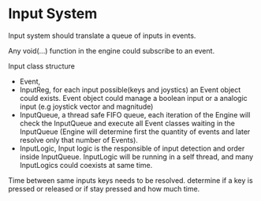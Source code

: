 # Input System

Input system should translate a queue of inputs in events.

Any void(...) function in the engine could subscribe to an event.

Input class structure

* Event,&#x20;
* InputReg, for each input possible(keys and joystics) an Event object could exists. Event object could manage a boolean  input or a analogic input (e.g joystick vector and magnitude)
* InputQueue, a thread safe FIFO queue, each iteration of the Engine will check the InputQueue and execute all Event classes waiting in the InputQueue (Engine will determine first the quantity of events and later resolve only that number of Events).
* InputLogic, Input logic is the responsible of input detection and order inside InputQueue. InputLogic will be running in a self thread, and many InputLogics could coexists at same time.

Time between same inputs keys needs to be resolved. determine if a key is pressed or released or  if stay pressed and how much time.
